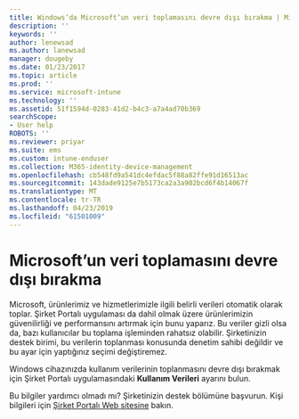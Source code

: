 ```yaml
---
title: Windows’da Microsoft’un veri toplamasını devre dışı bırakma | Microsoft Docs
description: ''
keywords: ''
author: lenewsad
ms.author: lanewsad
manager: dougeby
ms.date: 01/23/2017
ms.topic: article
ms.prod: ''
ms.service: microsoft-intune
ms.technology: ''
ms.assetid: 51f1594d-0283-41d2-b4c3-a7a4ad70b369
searchScope:
- User help
ROBOTS: ''
ms.reviewer: priyar
ms.suite: ems
ms.custom: intune-enduser
ms.collection: M365-identity-device-management
ms.openlocfilehash: cb548fd9a541dc4efdac5f88a82ffe91d16513ac
ms.sourcegitcommit: 143dade9125e7b5173ca2a3a902bcd6f4b14067f
ms.translationtype: MT
ms.contentlocale: tr-TR
ms.lasthandoff: 04/23/2019
ms.locfileid: "61501009"
---
```

# <a name="how-to-turn-off-microsoft-data-collection"></a>Microsoft’un veri toplamasını devre dışı bırakma

Microsoft, ürünlerimiz ve hizmetlerimizle ilgili belirli verileri otomatik olarak toplar. Şirket Portalı uygulaması da dahil olmak üzere ürünlerimizin güvenilirliği ve performansını artırmak için bunu yaparız. Bu veriler gizli olsa da, bazı kullanıcılar bu toplama işleminden rahatsız olabilir. Şirketinizin destek birimi, bu verilerin toplanması konusunda denetim sahibi değildir ve bu ayar için yaptığınız seçimi değiştiremez.

Windows cihazınızda kullanım verilerinin toplanmasını devre dışı bırakmak için Şirket Portalı uygulamasındaki **Kullanım Verileri** ayarını bulun.

Bu bilgiler yardımcı olmadı mı? Şirketinizin destek bölümüne başvurun. Kişi bilgileri için [Şirket Portalı Web sitesine](https://go.microsoft.com/fwlink/?linkid=2010980) bakın.
